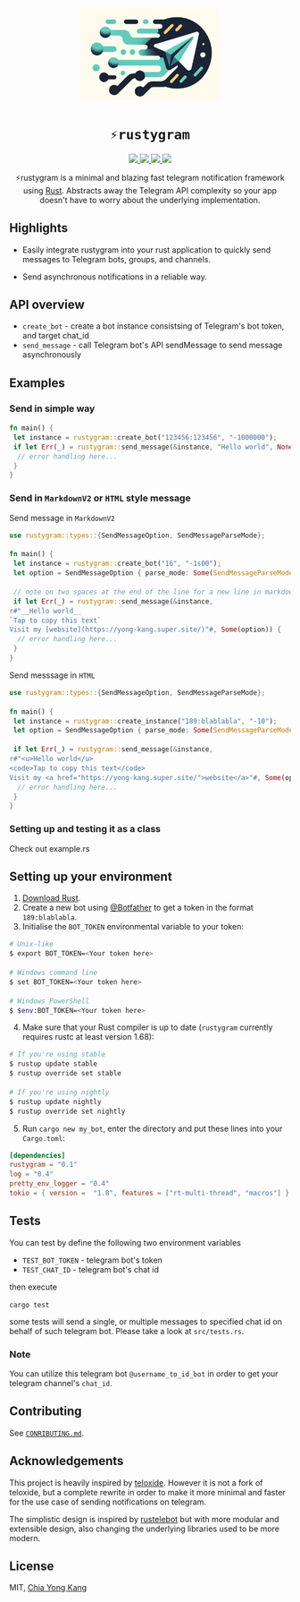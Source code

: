 <div align="center">
  <img src="./media/logo.png" width="250"/>
  <h1><code>⚡rustygram</code></h1>
  <a href="https://docs.rs/rustygram/">
    <img src="https://docs.rs/teloxide/badge.svg">
  </a>
  <a href="https://github.com/ExtremelySunnyYk/rustygram/actions">
    <img src="https://github.com/ExtremelySunnyYk/rustygram/workflows/Continuous%20integration/badge.svg">
  </a>
  <a href="https://crates.io/crates/rustygram">
    <img src="https://img.shields.io/crates/v/rustygram.svg">
  </a>
  <a href="https://core.telegram.org/bots/api">
    <img src="https://img.shields.io/badge/API%20coverage-Up%20to%206.4%20(inclusively)-green.svg">
  </a>

⚡rustygram is a minimal and blazing fast telegram notification framework using [Rust](https://www.rust-lang.org/). Abstracts away the Telegram API complexity so your app doesn't have to worry about the underlying implementation.

</div>

## Highlights

- Easily integrate rustygram into your rust application to quickly send messages to Telegram bots, groups, and channels.

- Send asynchronous notifications in a reliable way.

## API overview

- `create_bot` - create a bot instance consistsing of Telegram's bot token, and target chat_id
- `send_message` - call Telegram bot's API sendMessage to send message asynchronously

## Examples

### Send in simple way

```rust
fn main() {
 let instance = rustygram::create_bot("123456:123456", "-1000000");
 if let Err(_) = rustygram::send_message(&instance, "Hello world", None) {
  // error handling here...
 }
}
```

### Send in `MarkdownV2` or `HTML` style message

Send message in `MarkdownV2`

```rust
use rustygram::types::{SendMessageOption, SendMessageParseMode};

fn main() {
 let instance = rustygram::create_bot("16", "-1s00");
 let option = SendMessageOption { parse_mode: Some(SendMessageParseMode::MarkdownV2) };

 // note on two spaces at the end of the line for a new line in markdown
 if let Err(_) = rustygram::send_message(&instance,
r#"__Hello world__
`Tap to copy this text`
Visit my [website](https://yong-kang.super.site/)"#, Some(option)) {
  // error handling here...
 }
}
```

Send messsage in `HTML`

```rust
use rustygram::types::{SendMessageOption, SendMessageParseMode};

fn main() {
 let instance = rustygram::create_instance("189:blablabla", "-10");
 let option = SendMessageOption { parse_mode: Some(SendMessageParseMode::HTML) };

 if let Err(_) = rustygram::send_message(&instance,
r#"<u>Hello world</u>
<code>Tap to copy this text</code>
Visit my <a href="https://yong-kang.super.site/">website</a>"#, Some(option)) {
  // error handling here...
 }
}
```

### Setting up and testing it as a class
Check out example.rs

## Setting up your environment

1. [Download Rust](http://rustup.rs/).
2. Create a new bot using [@Botfather](https://t.me/botfather) to get a token in the format `189:blablabla`.
3. Initialise the `BOT_TOKEN` environmental variable to your token:

```bash
# Unix-like
$ export BOT_TOKEN=<Your token here>

# Windows command line
$ set BOT_TOKEN=<Your token here>

# Windows PowerShell
$ $env:BOT_TOKEN=<Your token here>
```

4. Make sure that your Rust compiler is up to date (`rustygram` currently requires rustc at least version 1.68):

```bash
# If you're using stable
$ rustup update stable
$ rustup override set stable

# If you're using nightly
$ rustup update nightly
$ rustup override set nightly
```

5. Run `cargo new my_bot`, enter the directory and put these lines into your `Cargo.toml`:

```toml
[dependencies]
rustygram = "0.1"
log = "0.4"
pretty_env_logger = "0.4"
tokio = { version =  "1.8", features = ["rt-multi-thread", "macros"] }
```

## Tests

You can test by define the following two environment variables

- `TEST_BOT_TOKEN` - telegram bot's token
- `TEST_CHAT_ID` - telegram bot's chat id

then execute

`cargo test`

some tests will send a single, or multiple messages to specified chat id on behalf
of such telegram bot. Please take a look at `src/tests.rs`.

### Note

You can utilize this telegram bot `@username_to_id_bot` in order to get your
telegram channel's `chat_id`.

## Contributing

See [`CONRIBUTING.md`](CONTRIBUTING.md).

## Acknowledgements

This project is heavily inspired by [teloxide](https://github.com/ExtremelySunnyYk/rustygram). However it is not a fork of teloxide, but a complete rewrite in order to make it more minimal and faster for the use case of sending notifications on telegram.

The simplistic design is inspired by [rustelebot](https://github.com/haxpor/rustelebot) but with more modular and extensible design, also changing the underlying libraries used to be more modern.

## License

MIT, [Chia Yong Kang](https://www.linkedin.com/in/chiayong-eth/)
